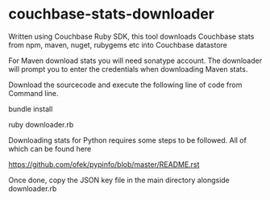 # couchbase-stats-downloader
Written using Couchbase Ruby SDK, this tool downloads Couchbase stats from npm, maven, nuget, rubygems etc into Couchbase datastore

For Maven download stats you will need sonatype account. The downloader will prompt you to enter the credentials when downloading Maven stats.

Download the sourcecode and execute the following line of code from Command line.

bundle install

ruby downloader.rb

Downloading stats for Python requires some steps to be followed. All of which can be found here

https://github.com/ofek/pypinfo/blob/master/README.rst

Once done, copy the JSON key file in the main directory alongside downloader.rb
